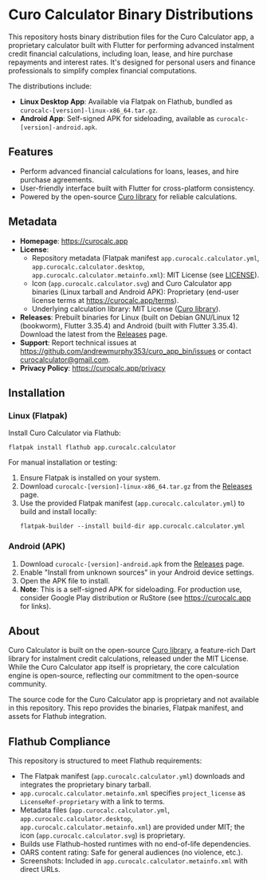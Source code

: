# Curo Calculator Binary Distributions

This repository hosts binary distribution files for the Curo Calculator app, a proprietary calculator built with Flutter for performing advanced instalment credit financial calculations, including loan, lease, and hire purchase repayments and interest rates. It's designed for personal users and finance professionals to simplify complex financial computations.

The distributions include:
- **Linux Desktop App**: Available via Flatpak on Flathub, bundled as `curocalc-[version]-linux-x86_64.tar.gz`.
- **Android App**: Self-signed APK for sideloading, available as `curocalc-[version]-android.apk`.

## Features
- Perform advanced financial calculations for loans, leases, and hire purchase agreements.
- User-friendly interface built with Flutter for cross-platform consistency.
- Powered by the open-source [Curo library](https://github.com/andrewmurphy353/curo) for reliable calculations.

## Metadata
- **Homepage**: https://curocalc.app
- **License**:
  - Repository metadata (Flatpak manifest `app.curocalc.calculator.yml`, `app.curocalc.calculator.desktop`, `app.curocalc.calculator.metainfo.xml`): MIT License (see [LICENSE](LICENSE)).
  - Icon (`app.curocalc.calculator.svg`) and Curo Calculator app binaries (Linux tarball and Android APK): Proprietary (end-user license terms at https://curocalc.app/terms).
  - Underlying calculation library: MIT License ([Curo library](https://github.com/andrewmurphy353/curo)).
- **Releases**: Prebuilt binaries for Linux (built on Debian GNU/Linux 12 (bookworm), Flutter 3.35.4) and Android (built with Flutter 3.35.4). Download the latest from the [Releases](https://github.com/andrewmurphy353/curo_app_bin/releases) page.
- **Support**: Report technical issues at https://github.com/andrewmurphy353/curo_app_bin/issues or contact curocalculator@gmail.com.
- **Privacy Policy**: https://curocalc.app/privacy

## Installation

### Linux (Flatpak)
Install Curo Calculator via Flathub:
```
flatpak install flathub app.curocalc.calculator
```

For manual installation or testing:
1. Ensure Flatpak is installed on your system.
2. Download `curocalc-[version]-linux-x86_64.tar.gz` from the [Releases](https://github.com/andrewmurphy353/curo_app_bin/releases) page.
3. Use the provided Flatpak manifest (`app.curocalc.calculator.yml`) to build and install locally:
   ```
   flatpak-builder --install build-dir app.curocalc.calculator.yml
   ```

### Android (APK)
1. Download `curocalc-[version]-android.apk` from the [Releases](https://github.com/andrewmurphy353/curo_app_bin/releases) page.
2. Enable "Install from unknown sources" in your Android device settings.
3. Open the APK file to install.
4. **Note**: This is a self-signed APK for sideloading. For production use, consider Google Play distribution or RuStore (see https://curocalc.app for links).

## About
Curo Calculator is built on the open-source [Curo library](https://github.com/andrewmurphy353/curo), a feature-rich Dart library for instalment credit calculations, released under the MIT License. While the Curo Calculator app itself is proprietary, the core calculation engine is open-source, reflecting our commitment to the open-source community.

The source code for the Curo Calculator app is proprietary and not available in this repository. This repo provides the binaries, Flatpak manifest, and assets for Flathub integration.

## Flathub Compliance
This repository is structured to meet Flathub requirements:
- The Flatpak manifest (`app.curocalc.calculator.yml`) downloads and integrates the proprietary binary tarball.
- `app.curocalc.calculator.metainfo.xml` specifies `project_license` as `LicenseRef-proprietary` with a link to terms.
- Metadata files (`app.curocalc.calculator.yml`, `app.curocalc.calculator.desktop`, `app.curocalc.calculator.metainfo.xml`) are provided under MIT; the icon (`app.curocalc.calculator.svg`) is proprietary.
- Builds use Flathub-hosted runtimes with no end-of-life dependencies.
- OARS content rating: Safe for general audiences (no violence, etc.).
- Screenshots: Included in `app.curocalc.calculator.metainfo.xml` with direct URLs.